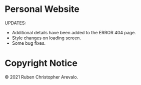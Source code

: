 # Personal Website

UPDATES:

* Additional details have been added to the ERROR 404 page.
* Style changes on loading screen.
* Some bug fixes.

# Copyright Notice

© 2021 Ruben Christopher Arevalo.

